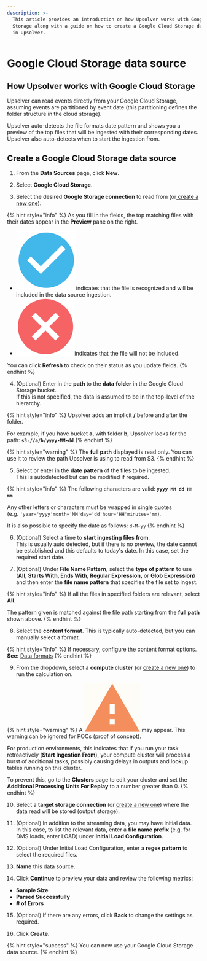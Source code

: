 ```yaml
---
description: >-
  This article provides an introduction on how Upsolver works with Google Cloud
  Storage along with a guide on how to create a Google Cloud Storage data source
  in Upsolver.
---
```


# Google Cloud Storage data source

## How Upsolver works with Google Cloud Storage

Upsolver can read events directly from your Google Cloud Storage, assuming events are partitioned by event date \(this partitioning defines the folder structure in the cloud storage\).

Upsolver auto-detects the file formats date pattern and shows you a preview of the top files that will be ingested with their corresponding dates. Upsolver also auto-detects when to start the ingestion from.

## Create a Google Cloud Storage data source

1. From the **Data Sources** page, click **New**.

2. Select **Google Cloud Storage**.

3. Select the desired **Google Storage connection** to read from \(or[ create a new one](../administration/connections/google-storage-connection.md)\).

{% hint style="info" %}
As you fill in the fields, the top matching files with their dates appear in the **Preview** pane on the right.

* ![](../.gitbook/assets/screen-shot-2020-08-26-at-9.52.52-am.png)indicates that the file is recognized and will be included in the data source ingestion.
* ![](../.gitbook/assets/screen-shot-2020-08-26-at-9.51.50-am.png)indicates that the file will not be included.

You can click **Refresh** to check on their status as you update fields.
{% endhint %}

4. \(Optional\) Enter in the **path** to the **data** **folder** in the Google Cloud Storage bucket.  
If this is not specified, the data is assumed to be in the top-level of the hierarchy. 

{% hint style="info" %}
Upsolver adds an implicit **/** before and after the folder. 

For example, if you have bucket **a**, with folder **b**, Upsolver looks for the path: **`s3://a/b/yyyy-MM-dd`**
{% endhint %}

{% hint style="warning" %}
The **full path** displayed is read only. You can use it to review the path Upsolver is using to read from S3.
{% endhint %}

5. Select or enter in the **date pattern** of the files to be ingested.  
This is autodetected but can be modified if required. 

{% hint style="info" %}
The following characters are valid: **`yyyy MM dd HH mm`**

Any other letters or characters must be wrapped in single quotes   
\(e.g. `'year='yyyy'month='MM'day='dd'hour='HH'minutes='mm`\). 

It is also possible to specify the date as follows: `d-M-yy`
{% endhint %}

6. \(Optional\) Select a time to **start ingesting files** **from**.  
This is usually auto detected, but if there is no preview, the date cannot be established and this defaults to today's date. In this case, set the required start date.

7. \(Optional\) Under **File Name Pattern**, select the **type of pattern** to use \(**All, Starts With, Ends With, Regular Expression,** or **Glob Expression**\) and then enter the **file name pattern** that specifies the file set to ingest. 

{% hint style="info" %}
If all the files in specified folders are relevant, select **All**. 

The pattern given is matched against the file path starting from the **full path** shown above.
{% endhint %}

8. Select the **content format**. This is typically auto-detected, but you can manually select a format. 

{% hint style="info" %}
If necessary, configure the content format options.   
**See:** [Data formats](../getting-started/glossary/data-formats.md)
{% endhint %}

9. From the dropdown, select a **compute cluster** \(or [create a new one](../administration/managing-clusters/cluster-types/adding-a-compute-cluster.md)\) to run the calculation on. 

{% hint style="warning" %}
A ![](../.gitbook/assets/screen-shot-2020-08-13-at-5.48.22-pm.png) may appear. This warning can be ignored for POCs \(proof of concept\). 

For production environments, this indicates that if you run your task retroactively \(**Start Ingestion From**\), your compute cluster will process a burst of additional tasks, possibly causing delays in outputs and lookup tables running on this cluster. 

To prevent this, go to the **Clusters** page to edit your cluster and set the **Additional Processing Units For Replay** to a number greater than 0.
{% endhint %}

10. Select a **target storage connection** \(or [create a new one](../administration/connections/)\) where the data read will be stored \(output storage\).

11. \(Optional\) In addition to the streaming data, you may have initial data.   
In this case, to list the relevant data, enter a **file name prefix** \(e.g. for DMS loads, enter LOAD\) under **Initial Load Configuration**.

12. \(Optional\) Under Initial Load Configuration, enter a **regex pattern** to select the required files.

13. **Name** this data source.

14. Click **Continue** to preview your data and review the following metrics:

* **Sample Size**
* **Parsed Successfully** 
* **\# of Errors**

15. \(Optional\) If there are any errors, click **Back** to change the settings as required.

16. Click **Create**.

{% hint style="success" %}
You can now use your Google Cloud Storage data source.
{% endhint %}

